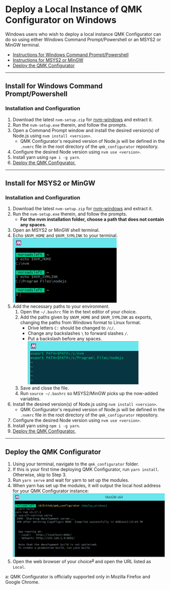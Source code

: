 # Deploy a Local Instance of QMK Configurator on Windows

Windows users who wish to deploy a local instance QMK Configurator can do so using either Windows Command Prompt/Powershell or an MSYS2 or MinGW terminal.

- [Instructions for Windows Command Prompt/Powershell](#install-for-windows-command-promptpowershell)
- [Instructions for MSYS2 or MinGW](#install-for-msys2-or-mingw)
- [Deploy the QMK Configurator](#deploy-the-qmk-configurator)

----

## Install for Windows Command Prompt/Powershell

### Installation and Configuration

1. Download the latest `nvm-setup.zip` for [nvm-windows] and extract it.
2. Run the `nvm-setup.exe` therein, and follow the prompts.
3. Open a Command Prompt window and install the desired version(s) of Node.js using `nvm install <version>`.
   - QMK Configurator's required version of Node.js will be defined in the `.nvmrc` file in the root directory of the `qmk_configurator` repository.
4. Configure the desired Node version using `nvm use <version>`.
5. Install yarn using `npm i -g yarn`.
6. [Deploy the QMK Configurator.]

----

## Install for MSYS2 or MinGW

### Installation and Configuration

1. Download the latest `nvm-setup.zip` for [nvm-windows] and extract it.
2. Run the `nvm-setup.exe` therein, and follow the prompts.
   - **For the nvm installation folder, choose a path that does not contain any spaces.**
3. Open an MSYS2 or MinGW shell terminal.
3. Echo `$NVM_HOME` and `$NVM_SYMLINK` to your terminal.  
   ![MSYS2 paths](deploy-windows-msys-paths.png)
4. Add the necessary paths to your environment.
   1. Open the `~/.bashrc` file in the text editor of your choice.
   2. Add the paths given by `$NVM_HOME` and `$NVM_SYMLINK` as exports, changing the paths from Windows format to Linux format.
      - Drive letters `C:` should be changed to `/c/`.
      - Change any backslashes `\` to forward slashes `/`.
      - Put a backslash before any spaces.  
      ![MSYS2 path exports](deploy-windows-msys-path-exports.png)
   3. Save and close the file.
   4. Run `source ~/.bashrc` so MSYS2/MinGW picks up the now-added variables.
5. Install the desired version(s) of Node.js using `nvm install <version>`.
   - QMK Configurator's required version of Node.js will be defined in the `.nvmrc` file in the root directory of the `qmk_configurator` repository.
6. Configure the desired Node version using `nvm use <version>`.
7. Install yarn using `npm i -g yarn`.
8. [Deploy the QMK Configurator.]

----

## Deploy the QMK Configurator

1. Using your terminal, navigate to the `qmk_configurator` folder.
2. If this is your first time deploying QMK Configurator, run `yarn install`. Otherwise, skip to Step 3.
3. Run `yarn serve` and wait for yarn to set up the modules.
4. When yarn has set up the modules, it will output the local host address for your QMK Configurator instance:  
   ![MSYS Deploy](deploy-windows-msys-deploy.png)
5. Open the web browser of your choice<sup>[a](#footnote_supported_browsers)</sup> and open the URL listed as `Local`.

[nvm-windows]: https://github.com/coreybutler/nvm-windows/releases "Node Version Manager (nvm) for Windows"
[Deploy the QMK Configurator.]: #deploy-the-qmk-configurator
<a name="footnote_supported_browsers">a</a>: QMK Configurator is officially supported only in Mozilla Firefox and Google Chrome.
